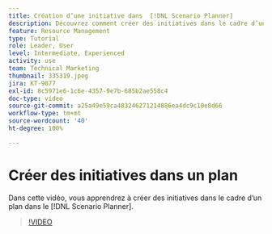 ```yaml
---
title: Création d’une initiative dans  [!DNL Scenario Planner]
description: Découvrez comment créer des initiatives dans le cadre d’un plan dans le  [!DNL Scenario Planner].
feature: Resource Management
type: Tutorial
role: Leader, User
level: Intermediate, Experienced
activity: use
team: Technical Marketing
thumbnail: 335319.jpeg
jira: KT-9077
exl-id: 8c5971e6-1c6e-4357-9e7b-685b2ae558c4
doc-type: video
source-git-commit: a25a49e59ca483246271214886ea4dc9c10e8d66
workflow-type: tm+mt
source-wordcount: '40'
ht-degree: 100%

---
```


# Créer des initiatives dans un plan

Dans cette vidéo, vous apprendrez à créer des initiatives dans le cadre d’un plan dans le [!DNL Scenario Planner].

>[!VIDEO](https://video.tv.adobe.com/v/335319/?quality=12&learn=on)
